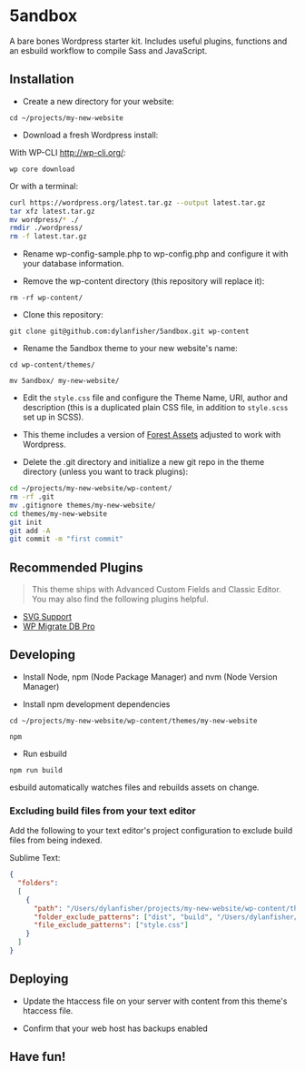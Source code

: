 # 5andbox

A bare bones Wordpress starter kit. Includes useful plugins, functions and an esbuild workflow to compile Sass and JavaScript.

## Installation

- Create a new directory for your website:

`cd ~/projects/my-new-website`

- Download a fresh Wordpress install:

With WP-CLI http://wp-cli.org/:

`wp core download`

Or with a terminal:

```bash
curl https://wordpress.org/latest.tar.gz --output latest.tar.gz
tar xfz latest.tar.gz
mv wordpress/* ./
rmdir ./wordpress/
rm -f latest.tar.gz
```

- Rename wp-config-sample.php to wp-config.php and configure it with your database information.

- Remove the wp-content directory (this repository will replace it):

`rm -rf wp-content/`

- Clone this repository:

`git clone git@github.com:dylanfisher/5andbox.git wp-content`

- Rename the 5andbox theme to your new website's name:

`cd wp-content/themes/`

`mv 5andbox/ my-new-website/`

- Edit the `style.css` file and configure the Theme Name, URI, author and description (this is a duplicated plain CSS file, in addition to `style.scss` set up in SCSS).

- This theme includes a version of [Forest Assets](https://github.com/dylanfisher/forest-assets) adjusted to work with Wordpress.

- Delete the .git directory and initialize a new git repo in the theme directory (unless you want to track plugins):

```bash
cd ~/projects/my-new-website/wp-content/
rm -rf .git
mv .gitignore themes/my-new-website/
cd themes/my-new-website
git init
git add -A
git commit -m "first commit"
```

## Recommended Plugins

> This theme ships with Advanced Custom Fields and Classic Editor. You may also find the following plugins helpful.

- [SVG Support](https://wordpress.org/plugins/svg-support/)
- [WP Migrate DB Pro](https://deliciousbrains.com/wp-migrate-db-pro/)

## Developing

- Install Node, npm (Node Package Manager) and nvm (Node Version Manager)

- Install npm development dependencies

`cd ~/projects/my-new-website/wp-content/themes/my-new-website`

`npm`

- Run esbuild

`npm run build`

esbuild automatically watches files and rebuilds assets on change.

### Excluding build files from your text editor

Add the following to your text editor's project configuration to exclude build files from being indexed.

Sublime Text:

```json
{
  "folders":
  [
    {
      "path": "/Users/dylanfisher/projects/my-new-website/wp-content/themes/my-new-website",
      "folder_exclude_patterns": ["dist", "build", "/Users/dylanfisher/projects/my-new-website/wp-content/themes/my-new-website/vendor"],
      "file_exclude_patterns": ["style.css"]
    }
  ]
}
```

## Deploying

- Update the htaccess file on your server with content from this theme's htaccess file.

- Confirm that your web host has backups enabled

## Have fun!
